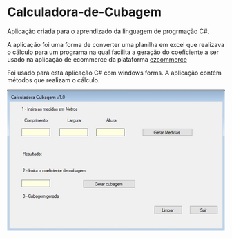 <h1>Calculadora-de-Cubagem</h1>

Aplicação criada para o aprendizado da linguagem de progrmação C#.

A aplicação foi uma forma de converter uma planilha em excel que realizava o cálculo para um programa na qual facilita a geração do coeficiente a ser usado na aplicação de ecommerce da plataforma [ezcommerce](https://www.agenciaeplus.com.br/ez-commerce-e-adquirida-pela-linx/)

Foi usado para esta aplicação C# com windows forms. A aplicação contém métodos que realizam o cálculo.

<img alt="Calculadora-de-Cubagem" title="Calculadora-de-Cubagem" src="programa.JPG" />

